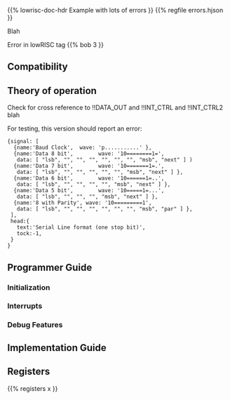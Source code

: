 {{% lowrisc-doc-hdr Example with lots of errors }}
{{% regfile errors.hjson }}

Blah

Error in lowRISC tag
{{% bob 3 }}

## Compatibility


## Theory of operation

Check for cross reference to !!DATA_OUT and !!INT_CTRL and !!INT_CTRL2 blah

For testing, this version should report an error:
```wavejson
{signal: [
  {name:'Baud Clock',  wave: 'p...........' },
  {name:'Data 8 bit',        wave: '10========1=',
   data: [ "lsb", "", "", "", "", "", "", "msb", "next" ] )
  {name:'Data 7 bit',        wave: '10=======1=.',
   data: [ "lsb", "", "", "", "", "", "msb", "next" ] },
  {name:'Data 6 bit',        wave: '10======1=..',
   data: [ "lsb", "", "", "", "", "msb", "next" ] },
  {name:'Data 5 bit',        wave: '10=====1=...',
   data: [ "lsb", "", "", "", "msb", "next" ] },
  {name:'8 with Parity', wave: '10=========1',
   data: [ "lsb", "", "", "", "", "", "", "msb", "par" ] },
 ],
 head:{
   text:'Serial Line format (one stop bit)',
   tock:-1,
 }
}
```

## Programmer Guide


### Initialization


### Interrupts



### Debug Features


## Implementation Guide


## Registers
{{% registers x }}
